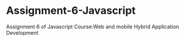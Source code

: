 # Assignment-6-Javascript
Assignment 6 of Javascript Course:Web and mobile Hybrid Application Development
